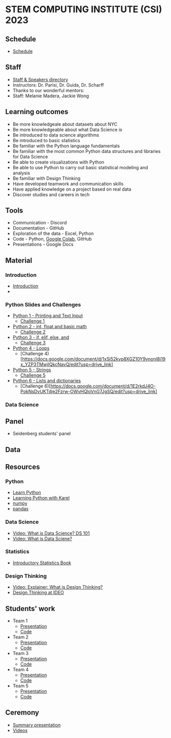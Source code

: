 # STEM COMPUTING INSTITUTE (CSI) 2023

## Schedule 

* [Schedule](https://docs.google.com/spreadsheets/d/1WZwTflDdEPsK9c50P9e74Q7NCTW5n-fPZuYxQhLHOWk/edit?usp=sharing)
  
## Staff

* [Staff & Speakers directory](https://docs.google.com/presentation/d/1zT7AffyeKGTOfyiIqbvSfspr8_mpF74jQ2mJmuROOtA/edit?usp=sharing)
* Instructors: Dr. Parisi, Dr. Guida, Dr. Scharff
* Thanks to our wonderful mentors:
* Staff: Melanie Madera, Jackie Wong

## Learning outcomes

- Be more knowledgeale about datasets about NYC
- Be more knowledgeable about what Data Science is
- Be introduced to data science algorithms
- Be introduced to basic statistics
- Be familiar with the Python language fundamentals 
- Be familiar with the most common Python data structures and libraries for Data Science
- Be able to create visualizations with Python
- Be able to use Python to carry out basic statistical modeling and analysis
- Be familiar with Design Thinking
- Have developed teamwork and communication skills
- Have applied knowledge on a project based on real data
- Discover studies and careers in tech

## Tools

* Communication - Discord
* Documentation - GitHub
* Exploration of the data - Excel, Python
* Code - Python, [Google Colab](https://colab.research.google.com), GitHub
* Presentations - Google Docs

## Material

### Introduction

* [Introduction](https://docs.google.com/presentation/d/1rb2dgE2Vpc1r8OOIiWkfsEXD_Qg5fsIebDes_dGHO94/edit?usp=drive_link)
* 
### Python Slides and Challenges

* [Python 1 - Printing and Text Input](https://docs.google.com/presentation/d/1-xrQzyu55rvMwNPKrV1jFxAE-7cmoITQVZ6KrcMxP-4/edit?usp=drive_link)
  * [Challenge 1](https://docs.google.com/document/d/1mxGuNAY-iwKUdnwyA7okN5NexhqGX1FRFFMRPygAJw0/edit?usp=drive_link)
* [Python 2 - int, float and basic math](https://docs.google.com/presentation/d/1-xrQzyu55rvMwNPKrV1jFxAE-7cmoITQVZ6KrcMxP-4/edit?usp=drive_link)
  * [Challenge 2](https://docs.google.com/document/d/1U9xrqmqVr6PtMEgdiKB2a76kJWWrVYNXtbsX8gCmplE/edit?usp=drive_link) 
* [Python 3 - if, elif, else, and](https://docs.google.com/presentation/d/1AIYkvfaCB6LOTS3cRAHv-IbwaJ0kyCpOW3kscXeT4as/edit?usp=drive_link)
  * [Challenge 3](https://docs.google.com/document/d/19j4iZ3iJ7TPr5EXLNJ3MvrkePBIo_MP-lR2sj_Kmzh8/edit?usp=drive_link)
* [Python 4 - Loops](https://docs.google.com/presentation/d/12YktJHg0x_bKTDsqSHER4F4eZpj79UyEkxYByiZjDT4/edit?usp=drive_link)
  * [Challenge 4)[https://docs.google.com/document/d/1xSj52kvp8XGZ10Y9vnonl8i19x_YZP3TMwjIQkcNavQ/edit?usp=drive_link]
* [Python 5 - Strings](https://docs.google.com/presentation/d/1ylNhp7InH3jlFHn8921Csk3RhlZd_Wxh4jt5Vxzl1iw/edit?usp=drive_link)
  * [Challenge 5](https://docs.google.com/document/d/1Sr_zJKjAbdtDEzWjSuVXbi8vAFsxtuvQ-Tv8bxWm-r4/edit?usp=drive_link)
* [Python 6 - Lists and dictionaries](https://docs.google.com/presentation/d/15Uh9rDw_z93eJuikktSvTl1XwGwWoJbcNqgS19Vo5Ek/edit?usp=drive_link)
  * [Challenge 6)[https://docs.google.com/document/d/1E2rkdJ4O-PokNsDvUKTdje2Fzrw-OWvHQloVnG7JgSQ/edit?usp=drive_link]

### Data Science

## Panel

* Seidenberg students' panel

## Data
  
## Resources

### Python

* [Learn Python](https://www.learnpython.org)
* [Learning Python with Karel](https://compedu.stanford.edu/karel-reader/docs/python/en/chapter1.html)
* [numpy](https://www.learnpython.org/en/Numpy_Arrays)
* [pandas](https://www.learnpython.org/en/Pandas_Basics)

### Data Science

* [Video: What is Data Science? DS 101](https://www.youtube.com/watch?v=z1kPKBdYks4)
* [Video: What is Data Sciene?](https://youtu.be/X3paOmcrTjQ)

### Statistics

* [Introductory Statistics Book](https://openstax.org/details/books/introductory-statistics)

### Design Thinking

* [Video: Explainer: What is Design Thinking?](https://www.youtube.com/watch?v=_WI3B54m6SU)
* [Design Thinking at IDEO](https://www.ideou.com/pages/design-thinking)

## Students' work

* Team 1
    - [Presentation]()
    - [Code]()
* Team 2
    - [Presentation]()
    - [Code]()
* Team 3
    - [Presentation]()
    - [Code]()
* Team 4
    - [Presentation]()
    - [Code]()
* Team 5
    - [Presentation]()
    - [Code]()

## Ceremony

* [Summary presentation]()
* [Videos]()
